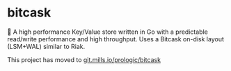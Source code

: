 # bitcask
🔑 A high performance Key/Value store written in Go with a predictable read/write performance and high throughput. Uses a Bitcask on-disk layout (LSM+WAL) similar to Riak.

This project has moved to [git.mills.io/prologic/bitcask](https://git.mills.io/prologic/bitcask)
